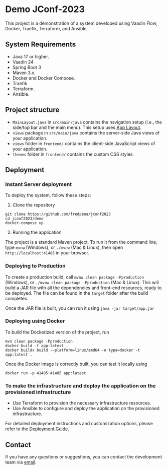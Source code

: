 # Demo JConf-2023

This project is a demonstration of a system developed using Vaadin Flow, Docker, Traefik, Terraform, and Ansible. 

## System Requirements

- Java 17 or higher.
- Vaadin 24
- Spring Boot 3
- Maven 3.x.
- Docker and Docker Compose.
- Traefik
- Terraform.
- Ansible.

## Project structure

- `MainLayout.java` in `src/main/java` contains the navigation setup (i.e., the
  side/top bar and the main menu). This setup uses
  [App Layout](https://vaadin.com/docs/components/app-layout).
- `views` package in `src/main/java` contains the server-side Java views of your application.
- `views` folder in `frontend/` contains the client-side JavaScript views of your application.
- `themes` folder in `frontend/` contains the custom CSS styles.


## Deployment

### Instant Server deployment

To deploy the system, follow these steps:

1. Clone the repository

```
git clone https://github.com/fredpena/jconf2023
cd jconf2023/demo
docker-compose up 
```

2. Running the application

The project is a standard Maven project. To run it from the command line,
type `mvnw` (Windows), or `./mvnw` (Mac & Linux), then open
`http://localhost:41485` in your browser.

### Deploying to Production

To create a production build, call `mvnw clean package -Pproduction` (Windows),
or `./mvnw clean package -Pproduction` (Mac & Linux).
This will build a JAR file with all the dependencies and front-end resources,
ready to be deployed. The file can be found in the `target` folder after the build completes.

Once the JAR file is built, you can run it using
`java -jar target/app.jar`

### Deploying using Docker

To build the Dockerized version of the project, run

```
mvn clean package -Pproduction
docker build -t app:latest .
docker buildx build --platform=linux/amd64 -o type=docker -t app:latest . 
```

Once the Docker image is correctly built, you can test it locally using

```
docker run -p 41485:41485 app:latest
```

### To make the infrastructure and deploy the application on the provisioned infrastructure

- Use Terraform to provision the necessary infrastructure resources.
- Use Ansible to configure and deploy the application on the provisioned infrastructure. 

For detailed deployment instructions and customization options, please refer to the [Deployment Guide](deployment.md).


## Contact

If you have any questions or suggestions, you can contact the development team via [email](mailto:me@fredpena.dev).

